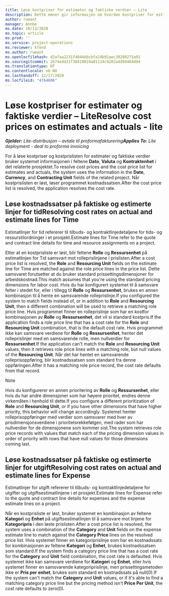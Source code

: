 ```yaml
---
title: Løse kostpriser for estimater og faktiske verdier – Lite
description: Dette emnet gir informasjon om hvordan kostpriser for estimater og faktiske beløp løses.
author: rumant
manager: Annbe
ms.date: 10/13/2020
ms.topic: article
ms.prod: ''
ms.service: project-operations
ms.reviewer: kfend
ms.author: rumant
ms.openlocfilehash: d2afaa2231f4044dbcbfa24b91aec39289275a91
ms.sourcegitcommit: 2b74edd31f38410024a01124c9202a4d94464d04
ms.translationtype: HT
ms.contentlocale: nb-NO
ms.lasthandoff: 12/17/2020
ms.locfileid: "4764606"
---
```

# <a name="resolve-cost-prices-on-estimates-and-actuals---lite"></a><span data-ttu-id="cf950-103">Løse kostpriser for estimater og faktiske verdier – Lite</span><span class="sxs-lookup"><span data-stu-id="cf950-103">Resolve cost prices on estimates and actuals - lite</span></span>

<span data-ttu-id="cf950-104">_**Gjelder:** Lite-distribusjon – avtale til proformafakturering_</span><span class="sxs-lookup"><span data-stu-id="cf950-104">_**Applies To:** Lite deployment - deal to proforma invoicing_</span></span>

<span data-ttu-id="cf950-105">For å løse kostpriser og kostprislisten for estimater og faktiske verdier bruker systemet informasjonen i feltene **Dato**, **Valuta** og **Kontraktenhet** i det relaterte prosjektet.</span><span class="sxs-lookup"><span data-stu-id="cf950-105">To resolve cost prices and the cost price list for estimates and actuals, the system uses the information in the **Date**, **Currency**, and **Contracting Unit** fields of the related project.</span></span> <span data-ttu-id="cf950-106">Når kostprislisten er løst, løser programmet kostnadssatsen.</span><span class="sxs-lookup"><span data-stu-id="cf950-106">After the cost price list is resolved, the application resolves the cost rate.</span></span>

## <a name="resolving-cost-rates-on-actual-and-estimate-lines-for-time"></a><span data-ttu-id="cf950-107">Løse kostnadssatser på faktiske og estimerte linjer for tid</span><span class="sxs-lookup"><span data-stu-id="cf950-107">Resolving cost rates on actual and estimate lines for Time</span></span>

<span data-ttu-id="cf950-108">Estimatlinjer for tid refererer til tilbuds- og kontraktlinjedetaljene for tids- og ressurstilordninger i et prosjekt.</span><span class="sxs-lookup"><span data-stu-id="cf950-108">Estimate lines for Time refer to the quote and contract line details for time and resource assignments on a project.</span></span>

<span data-ttu-id="cf950-109">Etter at en kostprisliste er løst, blir feltene **Rolle** og **Ressursenhet** på estimatlinjen for Tid samsvart mot rolleprislinjene i prislisten.</span><span class="sxs-lookup"><span data-stu-id="cf950-109">After a cost price list is resolved, the **Role** and **Resourcing Unit** fields on the estimate line for Time are matched against the role price lines in the price list.</span></span> <span data-ttu-id="cf950-110">Dette samsvaret forutsetter at du bruker standard prissettingsdimensjoner for arbeidskostnad.</span><span class="sxs-lookup"><span data-stu-id="cf950-110">This match assumes that you're using the standard pricing dimensions for labor cost.</span></span> <span data-ttu-id="cf950-111">Hvis du har konfigurert systemet til å samsvare felter i stedet for, eller i tillegg til **Rolle** og **Ressursenhet**, brukes en annen kombinasjon til å hente en samsvarende rolleprislinje.</span><span class="sxs-lookup"><span data-stu-id="cf950-111">If you configured the system to match fields instead of, or in addition to **Role** and **Resourcing Unit**, then a different combination will be used to retrieve a matching role price line.</span></span> <span data-ttu-id="cf950-112">Hvis programmet finner en rolleprislinje som har en kostfor kombinasjonen av **Rolle** og **Ressursenhet**, det vil si standard kostpris.</span><span class="sxs-lookup"><span data-stu-id="cf950-112">If the application finds a role price line that has a cost rate for the **Role** and **Resourcing Unit** combination, that is the default cost rate.</span></span> <span data-ttu-id="cf950-113">Hvis programmet ikke kan samsvare verdiene for **Rolle** og **Ressursenhet**, henter det rolleprislinjer med en samsvarende rolle, men nullverdier for **Ressursenhet**.</span><span class="sxs-lookup"><span data-stu-id="cf950-113">If the application can't match the **Role** and **Resourcing Unit** values, then it retrieves role price lines with a matching role, but null values of the **Resourcing Unit**.</span></span> <span data-ttu-id="cf950-114">Når det har hentet en samsvarende rolleprisoppføring, blir kostnadssatsen som standard fra denne oppføringen.</span><span class="sxs-lookup"><span data-stu-id="cf950-114">After it has a matching role price record, the cost rate defaults from that record.</span></span> 

> [!NOTE]
> <span data-ttu-id="cf950-115">Hvis du konfigurerer en annen prioritering av **Rolle** og **Ressursenhet**, eller hvis du har andre dimensjoner som har høyere prioritet, endres denne virkemåten i henhold til dette.</span><span class="sxs-lookup"><span data-stu-id="cf950-115">If you configure a different prioritization of **Role** and **Resourcing Unit**, or if you have other dimensions that have higher priority, this behavior will change accordingly.</span></span> <span data-ttu-id="cf950-116">Systemet henter rolleprisoppføringer med verdier som samsvarer med hver av prisdimensjonsverdiene i prioritetsrekkefølgen, med rader som har nullverdier for de dimensjonene som kommer sist.</span><span class="sxs-lookup"><span data-stu-id="cf950-116">The system retrieves role price records with values that match each of the pricing dimension values in order of priority with rows that have null values for those dimensions coming last.</span></span>

## <a name="resolving-cost-rates-on-actual-and-estimate-lines-for-expense"></a><span data-ttu-id="cf950-117">Løse kostnadssatser på faktiske og estimerte linjer for utgift</span><span class="sxs-lookup"><span data-stu-id="cf950-117">Resolving cost rates on actual and estimate lines for Expense</span></span>

<span data-ttu-id="cf950-118">Estimatlinjer for utgift refererer til tilbuds- og kontraktlinjedetaljene for utgifter og utgiftsestimatlinjene i et prosjekt.</span><span class="sxs-lookup"><span data-stu-id="cf950-118">Estimate lines for Expense refer to the quote and contract line details for expenses and the expense estimate lines on a project.</span></span>

<span data-ttu-id="cf950-119">Når en kostprisliste er løst, bruker systemet en kombinasjon av feltene **Kategori** og **Enhet** på utgiftsestimatlinjen til å samsvare mot linjene for **Kategoripris** i den løste prislisten.</span><span class="sxs-lookup"><span data-stu-id="cf950-119">After a cost price list is resolved, the system uses a combination of the **Category** and **Unit** fields on the expense estimate line to match against the **Category Price** lines on the resolved price list.</span></span> <span data-ttu-id="cf950-120">Hvis systemet finner en kategoriprislinje som har en kostnadssats for kombinasjonen av feltene **Kategori** og **Enhet**, brukes kostnadssatsen som standard.</span><span class="sxs-lookup"><span data-stu-id="cf950-120">If the system finds a category price line that has a cost rate for the **Category** and **Unit** field combination, the cost rate is defaulted.</span></span> <span data-ttu-id="cf950-121">Hvis systemet ikke kan samsvare verdiene for **Kategori** og **Enhet**, eller hvis systemet finner en samsvarende kategoriprislinje, men prissettingsmetoden ikke er **Pris per enhet**, brukes som standard en kostnadssats på null(0).</span><span class="sxs-lookup"><span data-stu-id="cf950-121">If the system can't match the **Category** and **Unit** values, or if it's able to find a matching category price line but the pricing method isn't **Price Per Unit**, the cost rate defaults to zero(0).</span></span>
